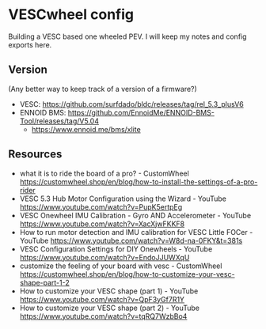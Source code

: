 # VESCwheel config

Building a VESC based one wheeled PEV. I will keep my notes and config exports here.

## Version

(Any better way to keep track of a version of a firmware?)
* VESC: https://github.com/surfdado/bldc/releases/tag/rel_5.3_plusV6
* ENNOID BMS: https://github.com/EnnoidMe/ENNOID-BMS-Tool/releases/tag/V5.04
  * https://www.ennoid.me/bms/xlite

## Resources

* what it is to ride the board of a pro? - CustomWheel https://customwheel.shop/en/blog/how-to-install-the-settings-of-a-pro-rider
* VESC 5.3 Hub Motor Configuration using the Wizard - YouTube https://www.youtube.com/watch?v=PupK5ertpEg
* VESC Onewheel IMU Calibration - Gyro AND Accelerometer - YouTube https://www.youtube.com/watch?v=XacXjwFKKF8
* How to run motor detection and IMU calibration for VESC Little FOCer - YouTube https://www.youtube.com/watch?v=W8d-na-0FKY&t=381s
* VESC Configuration Settings for DIY Onewheels - YouTube https://www.youtube.com/watch?v=EndoJJUWXqU
* customize the feeling of your board with vesc - CustomWheel https://customwheel.shop/en/blog/how-to-customize-your-vesc-shape-part-1-2
* How to customize your VESC shape (part 1) - YouTube https://www.youtube.com/watch?v=QpF3yGf7R1Y
* How to customize your VESC shape (part 2) - YouTube https://www.youtube.com/watch?v=tqRQ7WzbBo4
